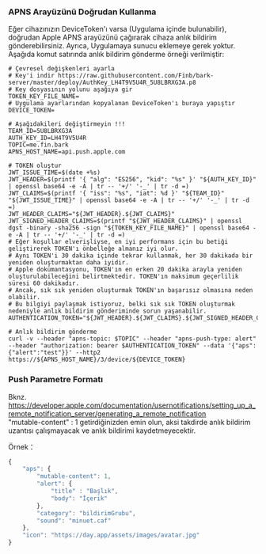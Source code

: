 ### APNS Arayüzünü Doğrudan Kullanma
Eğer cihazınızın DeviceToken'ı varsa (Uygulama içinde bulunabilir), doğrudan Apple APNS arayüzünü çağırarak cihaza anlık bildirim gönderebilirsiniz. Ayrıca, Uygulamaya sunucu eklemeye gerek yoktur.<br>
Aşağıda komut satırında anlık bildirim gönderme örneği verilmiştir:

```shell
# Çevresel değişkenleri ayarla
# Key'i indir https://raw.githubusercontent.com/Finb/bark-server/master/deploy/AuthKey_LH4T9V5U4R_5U8LBRXG3A.p8 
# Key dosyasının yolunu aşağıya gir
TOKEN_KEY_FILE_NAME= 
# Uygulama ayarlarından kopyalanan DeviceToken'ı buraya yapıştır
DEVICE_TOKEN=

# Aşağıdakileri değiştirmeyin !!!
TEAM_ID=5U8LBRXG3A
AUTH_KEY_ID=LH4T9V5U4R
TOPIC=me.fin.bark
APNS_HOST_NAME=api.push.apple.com

# TOKEN oluştur
JWT_ISSUE_TIME=$(date +%s)
JWT_HEADER=$(printf '{ "alg": "ES256", "kid": "%s" }' "${AUTH_KEY_ID}" | openssl base64 -e -A | tr -- '+/' '-_' | tr -d =)
JWT_CLAIMS=$(printf '{ "iss": "%s", "iat": %d }' "${TEAM_ID}" "${JWT_ISSUE_TIME}" | openssl base64 -e -A | tr -- '+/' '-_' | tr -d =)
JWT_HEADER_CLAIMS="${JWT_HEADER}.${JWT_CLAIMS}"
JWT_SIGNED_HEADER_CLAIMS=$(printf "${JWT_HEADER_CLAIMS}" | openssl dgst -binary -sha256 -sign "${TOKEN_KEY_FILE_NAME}" | openssl base64 -e -A | tr -- '+/' '-_' | tr -d =)
# Eğer koşullar elverişliyse, en iyi performans için bu betiği geliştirerek TOKEN'ı önbelleğe almanız iyi olur. 
# Aynı TOKEN'i 30 dakika içinde tekrar kullanmak, her 30 dakikada bir yeniden oluşturmaktan daha iyidir.
# Apple dokümantasyonu, TOKEN'ın en erken 20 dakika arayla yeniden oluşturulabileceğini belirtmektedir. TOKEN'ın maksimum geçerlilik süresi 60 dakikadır.
# Ancak, sık sık yeniden oluşturmak TOKEN'ın başarısız olmasına neden olabilir.
# Bu bilgiyi paylaşmak istiyoruz, belki sık sık TOKEN oluşturmak nedeniyle anlık bildirim gönderiminde sorun yaşanabilir.
AUTHENTICATION_TOKEN="${JWT_HEADER}.${JWT_CLAIMS}.${JWT_SIGNED_HEADER_CLAIMS}"

# Anlık bildirim gönderme
curl -v --header "apns-topic: $TOPIC" --header "apns-push-type: alert" --header "authorization: bearer $AUTHENTICATION_TOKEN" --data '{"aps":{"alert":"test"}}' --http2 https://${APNS_HOST_NAME}/3/device/${DEVICE_TOKEN}

```

### Push Parametre Formatı
Bknz. https://developer.apple.com/documentation/usernotifications/setting_up_a_remote_notification_server/generating_a_remote_notification<br>
"mutable-content" : 1 getirdiğinizden emin olun, aksi takdirde anlık bildirim uzantısı çalışmayacak ve anlık bildirimi kaydetmeyecektir.

Örnek：
```js
{
    "aps": {
        "mutable-content": 1,
        "alert": {
            "title" : "Başlık",
            "body": "İçerik"
        },
        "category": "bildirimGrubu",
        "sound": "minuet.caf"
    },
    "icon": "https://day.app/assets/images/avatar.jpg"
}
```